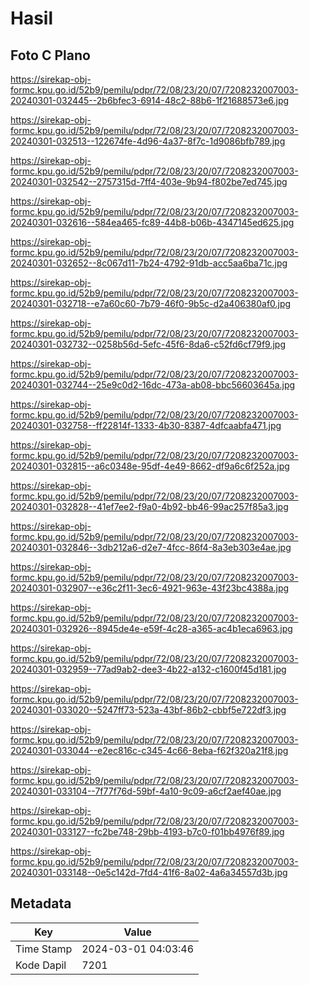 # Hasil

## Foto C Plano

https://sirekap-obj-formc.kpu.go.id/52b9/pemilu/pdpr/72/08/23/20/07/7208232007003-20240301-032445--2b6bfec3-6914-48c2-88b6-1f21688573e6.jpg

https://sirekap-obj-formc.kpu.go.id/52b9/pemilu/pdpr/72/08/23/20/07/7208232007003-20240301-032513--122674fe-4d96-4a37-8f7c-1d9086bfb789.jpg

https://sirekap-obj-formc.kpu.go.id/52b9/pemilu/pdpr/72/08/23/20/07/7208232007003-20240301-032542--2757315d-7ff4-403e-9b94-f802be7ed745.jpg

https://sirekap-obj-formc.kpu.go.id/52b9/pemilu/pdpr/72/08/23/20/07/7208232007003-20240301-032616--584ea465-fc89-44b8-b06b-4347145ed625.jpg

https://sirekap-obj-formc.kpu.go.id/52b9/pemilu/pdpr/72/08/23/20/07/7208232007003-20240301-032652--8c067d11-7b24-4792-91db-acc5aa6ba71c.jpg

https://sirekap-obj-formc.kpu.go.id/52b9/pemilu/pdpr/72/08/23/20/07/7208232007003-20240301-032718--e7a60c60-7b79-46f0-9b5c-d2a406380af0.jpg

https://sirekap-obj-formc.kpu.go.id/52b9/pemilu/pdpr/72/08/23/20/07/7208232007003-20240301-032732--0258b56d-5efc-45f6-8da6-c52fd6cf79f9.jpg

https://sirekap-obj-formc.kpu.go.id/52b9/pemilu/pdpr/72/08/23/20/07/7208232007003-20240301-032744--25e9c0d2-16dc-473a-ab08-bbc56603645a.jpg

https://sirekap-obj-formc.kpu.go.id/52b9/pemilu/pdpr/72/08/23/20/07/7208232007003-20240301-032758--ff22814f-1333-4b30-8387-4dfcaabfa471.jpg

https://sirekap-obj-formc.kpu.go.id/52b9/pemilu/pdpr/72/08/23/20/07/7208232007003-20240301-032815--a6c0348e-95df-4e49-8662-df9a6c6f252a.jpg

https://sirekap-obj-formc.kpu.go.id/52b9/pemilu/pdpr/72/08/23/20/07/7208232007003-20240301-032828--41ef7ee2-f9a0-4b92-bb46-99ac257f85a3.jpg

https://sirekap-obj-formc.kpu.go.id/52b9/pemilu/pdpr/72/08/23/20/07/7208232007003-20240301-032846--3db212a6-d2e7-4fcc-86f4-8a3eb303e4ae.jpg

https://sirekap-obj-formc.kpu.go.id/52b9/pemilu/pdpr/72/08/23/20/07/7208232007003-20240301-032907--e36c2f11-3ec6-4921-963e-43f23bc4388a.jpg

https://sirekap-obj-formc.kpu.go.id/52b9/pemilu/pdpr/72/08/23/20/07/7208232007003-20240301-032926--8945de4e-e59f-4c28-a365-ac4b1eca6963.jpg

https://sirekap-obj-formc.kpu.go.id/52b9/pemilu/pdpr/72/08/23/20/07/7208232007003-20240301-032959--77ad9ab2-dee3-4b22-a132-c1600f45d181.jpg

https://sirekap-obj-formc.kpu.go.id/52b9/pemilu/pdpr/72/08/23/20/07/7208232007003-20240301-033020--5247ff73-523a-43bf-86b2-cbbf5e722df3.jpg

https://sirekap-obj-formc.kpu.go.id/52b9/pemilu/pdpr/72/08/23/20/07/7208232007003-20240301-033044--e2ec816c-c345-4c66-8eba-f62f320a21f8.jpg

https://sirekap-obj-formc.kpu.go.id/52b9/pemilu/pdpr/72/08/23/20/07/7208232007003-20240301-033104--7f77f76d-59bf-4a10-9c09-a6cf2aef40ae.jpg

https://sirekap-obj-formc.kpu.go.id/52b9/pemilu/pdpr/72/08/23/20/07/7208232007003-20240301-033127--fc2be748-29bb-4193-b7c0-f01bb4976f89.jpg

https://sirekap-obj-formc.kpu.go.id/52b9/pemilu/pdpr/72/08/23/20/07/7208232007003-20240301-033148--0e5c142d-7fd4-41f6-8a02-4a6a34557d3b.jpg


## Metadata

| Key        | Value               |
| ---------- | ------------------- |
| Time Stamp | 2024-03-01 04:03:46 |
| Kode Dapil | 7201                |



